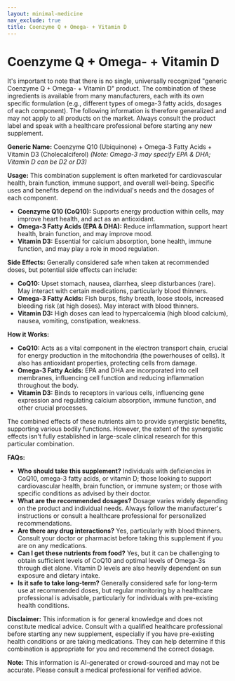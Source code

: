 ```yaml
---
layout: minimal-medicine
nav_exclude: true
title: Coenzyme Q + Omega- + Vitamin D
---
```


# Coenzyme Q + Omega- + Vitamin D

It's important to note that there is no single, universally recognized "generic Coenzyme Q + Omega- + Vitamin D" product.  The combination of these ingredients is available from many manufacturers, each with its own specific formulation (e.g., different types of omega-3 fatty acids, dosages of each component). The following information is therefore generalized and may not apply to all products on the market. Always consult the product label and speak with a healthcare professional before starting any new supplement.

**Generic Name:**  Coenzyme Q10 (Ubiquinone) + Omega-3 Fatty Acids + Vitamin D3 (Cholecalciferol)  *(Note:  Omega-3 may specify EPA & DHA; Vitamin D can be D2 or D3)*

**Usage:**  This combination supplement is often marketed for cardiovascular health, brain function, immune support, and overall well-being.  Specific uses and benefits depend on the individual's needs and the dosages of each component.

* **Coenzyme Q10 (CoQ10):**  Supports energy production within cells, may improve heart health, and act as an antioxidant.
* **Omega-3 Fatty Acids (EPA & DHA):**  Reduce inflammation, support heart health, brain function, and may improve mood.
* **Vitamin D3:**  Essential for calcium absorption, bone health, immune function, and may play a role in mood regulation.

**Side Effects:**  Generally considered safe when taken at recommended doses, but potential side effects can include:

* **CoQ10:**  Upset stomach, nausea, diarrhea, sleep disturbances (rare).  May interact with certain medications, particularly blood thinners.
* **Omega-3 Fatty Acids:**  Fish burps, fishy breath, loose stools, increased bleeding risk (at high doses).  May interact with blood thinners.
* **Vitamin D3:**  High doses can lead to hypercalcemia (high blood calcium), nausea, vomiting, constipation, weakness.

**How it Works:**

* **CoQ10:** Acts as a vital component in the electron transport chain, crucial for energy production in the mitochondria (the powerhouses of cells). It also has antioxidant properties, protecting cells from damage.
* **Omega-3 Fatty Acids:** EPA and DHA are incorporated into cell membranes, influencing cell function and reducing inflammation throughout the body.
* **Vitamin D3:** Binds to receptors in various cells, influencing gene expression and regulating calcium absorption, immune function, and other crucial processes.

The combined effects of these nutrients aim to provide synergistic benefits, supporting various bodily functions.  However, the extent of the synergistic effects isn't fully established in large-scale clinical research for this particular combination.

**FAQs:**

* **Who should take this supplement?** Individuals with deficiencies in CoQ10, omega-3 fatty acids, or vitamin D; those looking to support cardiovascular health, brain function, or immune system; or those with specific conditions as advised by their doctor.
* **What are the recommended dosages?**  Dosage varies widely depending on the product and individual needs.  Always follow the manufacturer's instructions or consult a healthcare professional for personalized recommendations.
* **Are there any drug interactions?** Yes, particularly with blood thinners. Consult your doctor or pharmacist before taking this supplement if you are on any medications.
* **Can I get these nutrients from food?** Yes, but it can be challenging to obtain sufficient levels of CoQ10 and optimal levels of Omega-3s through diet alone.  Vitamin D levels are also heavily dependent on sun exposure and dietary intake.
* **Is it safe to take long-term?**  Generally considered safe for long-term use at recommended doses, but regular monitoring by a healthcare professional is advisable, particularly for individuals with pre-existing health conditions.


**Disclaimer:** This information is for general knowledge and does not constitute medical advice.  Consult with a qualified healthcare professional before starting any new supplement, especially if you have pre-existing health conditions or are taking medications. They can help determine if this combination is appropriate for you and recommend the correct dosage.


**Note:** This information is AI-generated or crowd-sourced and may not be accurate. Please consult a medical professional for verified advice.